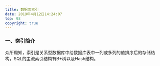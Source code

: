 ```yaml
---
title: 数据库索引
date: 2019年4月12日14:24:07
top: 98
copyright: true
---
```




### 一、索引简介

众所周知，索引是关系型数据库中给数据库表中一列或多列的值排序后的存储结构，SQL的主流索引结构有B+树以及Hash结构。

